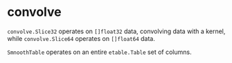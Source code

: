 # convolve

`convolve.Slice32` operates on `[]float32` data, convolving data with a kernel, while `convolve.Slice64` operates on `[]float64` data.

`SmnoothTable` operates on an entire `etable.Table` set of columns.

